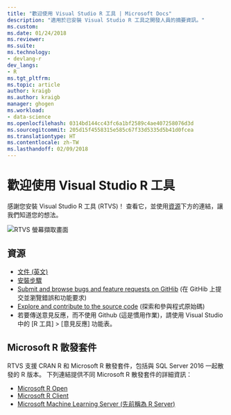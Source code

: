 ```yaml
---
title: "歡迎使用 Visual Studio R 工具 | Microsoft Docs"
description: "適用於已安裝 Visual Studio R 工具之開發人員的摘要資訊。"
ms.custom: 
ms.date: 01/24/2018
ms.reviewer: 
ms.suite: 
ms.technology:
- devlang-r
dev_langs:
- R
ms.tgt_pltfrm: 
ms.topic: article
author: kraigb
ms.author: kraigb
manager: ghogen
ms.workload:
- data-science
ms.openlocfilehash: 0314bd144cc43fc6a1bf2589c4ae407258076d3d
ms.sourcegitcommit: 205d15f4558315e585c67f33d5335d5b41d0fcea
ms.translationtype: HT
ms.contentlocale: zh-TW
ms.lasthandoff: 02/09/2018
---
```

# <a name="welcome-to-r-tools-for-visual-studio"></a>歡迎使用 Visual Studio R 工具

感謝您安裝 Visual Studio R 工具 (RTVS)！ 查看它，並使用[資源](#resources)下方的連結，讓我們知道您的想法。

![RTVS 螢幕擷取畫面](media/installer-screenshot.png)

## <a name="resources"></a>資源

- [文件 (英文)](index.md)
- [安裝步驟](installing-r-tools-for-visual-studio.md)
- [Submit and browse bugs and feature requests on GitHib](https://github.com/Microsoft/RTVS/issues) (在 GitHib 上提交並瀏覽錯誤和功能要求)
- [Explore and contribute to the source code](https://github.com/Microsoft/RTVS/blob/master/LICENSE) (探索和參與程式原始碼)
- 若要傳送意見反應，而不使用 Github (這是慣用作業)，請使用 Visual Studio 中的 [R 工具] > [意見反應] 功能表。

## <a name="microsoft-r-distributions"></a>Microsoft R 散發套件

RTVS 支援 CRAN R 和 Microsoft R 散發套件，包括與 SQL Server 2016 一起散發的 R 版本。 下列連結提供不同 Microsoft R 散發套件的詳細資訊：

- [Microsoft R Open](https://mran.microsoft.com/download/)
- [Microsoft R Client](/machine-learning-server/r-client/what-is-microsoft-r-client)
- [Microsoft Machine Learning Server (先前稱為 R Server)](/machine-learning-server/)
